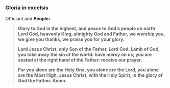 ### Gloria in excelsis
Officiant and **People:**
> **Glory to God in the highest,
> 	and peace to God’s people on earth.
> Lord God, heavenly King,
> 	almighty God and Father,
> we worship you,
> 	we give you thanks,
> 	we praise you for your glory.**
>
> **Lord Jesus Christ,
> 	only Son of the Father,
> 	Lord God, Lamb of God,
> you take away the sin of the world:
> 	have mercy on us;
> you are seated at the right hand of the Father:
> 	receive our prayer.**
>
> **For you alone are the Holy One,
> 	you alone are the Lord,
> 	you alone are the Most High,
> Jesus Christ, with the Holy Spirit,
> in the glory of God the Father. Amen.**
